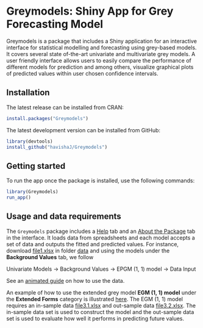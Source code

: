 # Greymodels: Shiny App for Grey Forecasting Model

Greymodels is a package that includes a Shiny application for an interactive interface for statistical modelling and forecasting using grey-based models. It covers 
several state of-the-art univariate and multivariate grey models. A user friendly interface allows users to easily compare the performance of different models for 
prediction and among others, visualize graphical plots of predicted values within user chosen confidence intervals.

## Installation

The latest release can be installed from CRAN:

``` r
install.packages("Greymodels")
```

The latest development version can be installed from GitHub:

``` r
library(devtools)
install_github("havishaJ/Greymodels")

```

## Getting started

To run the app once the package is installed, use the following
commands:

``` r
library(Greymodels)
run_app()
```

## Usage and data requirements

The `Greymodels` package includes a [Help](paper/videos/video1.md) tab and an [About the Package](paper/videos/video3.md) tab in the interface. It loads data from spreadsheets and each model accepts a set of data and outputs the fitted and predicted values. For instance, download [file1.xlsx](data/file1.xlsx) in folder [data](data) and using the models under the **Background Values** tab, we follow 

Univariate Models $\rightarrow$ Background Values $\rightarrow$ EPGM (1, 1) model $\rightarrow$ Data Input

See an [animated guide](paper/videos/video2.md) on how to use the data.

An example of how to use the extended grey model **EGM (1, 1) model** under the **Extended Forms** category is illustrated [here](paper/videos/video4.md). The EGM (1, 1) model requires an in-sample data [file3.1.xlsx](data/file3.1.xlsx) and out-sample data [file3.2.xlsx](data/file3.2.xlsx). The in-sample data set is used to construct the model and the out-sample data set is used to evaluate how well it performs in predicting future values.
